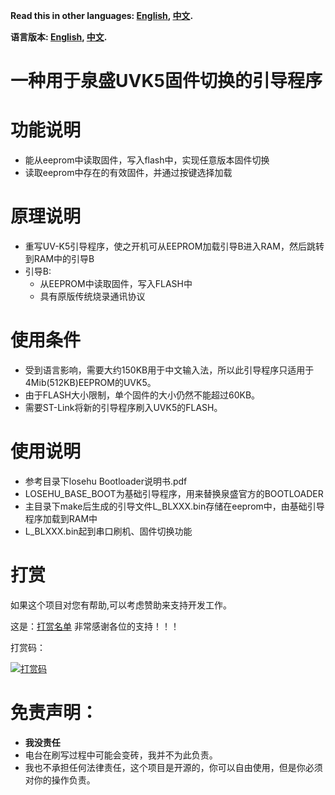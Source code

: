 **Read this in other languages: [English](README_en.md), [中文](README.md).**

**语言版本: [English](README_en.md), [中文](README.md).**

# 一种用于泉盛UVK5固件切换的引导程序

# 功能说明
* 能从eeprom中读取固件，写入flash中，实现任意版本固件切换
* 读取eeprom中存在的有效固件，并通过按键选择加载


# 原理说明
* 重写UV-K5引导程序，使之开机可从EEPROM加载引导B进入RAM，然后跳转到RAM中的引导B
* 引导B:
  * 从EEPROM中读取固件，写入FLASH中
  * 具有原版传统烧录通讯协议
  

# 使用条件
* 受到语言影响，需要大约150KB用于中文输入法，所以此引导程序只适用于4Mib(512KB)EEPROM的UVK5。
* 由于FLASH大小限制，单个固件的大小仍然不能超过60KB。
* 需要ST-Link将新的引导程序刷入UVK5的FLASH。

# 使用说明
* 参考目录下losehu Bootloader说明书.pdf
* LOSEHU_BASE_BOOT为基础引导程序，用来替换泉盛官方的BOOTLOADER
* 主目录下make后生成的引导文件L_BLXXX.bin存储在eeprom中，由基础引导程序加载到RAM中
* L_BLXXX.bin起到串口刷机、固件切换功能

# 打赏

如果这个项目对您有帮助,可以考虑赞助来支持开发工作。

这是：[打赏名单](https://losehu.github.io/payment-codes/#%E6%94%B6%E6%AC%BE%E7%A0%81) 非常感谢各位的支持！！！

打赏码：

[![打赏码](https://github.com/losehu/uv-k5-firmware-chinese/blob/main/payment/show.png)](https://losehu.github.io/payment-codes/)

# 免责声明：

* **我没责任**
* 电台在刷写过程中可能会变砖，我并不为此负责。
* 我也不承担任何法律责任，这个项目是开源的，你可以自由使用，但是你必须对你的操作负责。


